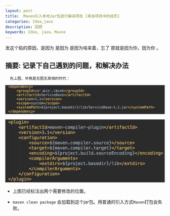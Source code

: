 ```yaml
---
layout: post
title:  Maven引入本地Jar包进行编译项目 [来自项目中的经历]
categories: Idea,java
description: 回顾
keywords: Idea, java，Mavne
---
```



发这个贴的原因，是因为 是因为 是因为啥来着，忘了 那就是因为你，因为你 。


## 摘要: 记录下自己遇到的问题，和解决办法

```text
  先上图，毕竟是无图无真相的时代：
```
![](/static/blog/tmp/maven-import-jar.png)


![](/static/blog/tmp/maven-import-jar-2.png)

* 上图已经标注出两个需要修改的位置。

* `maven clean package` 会加载到这个jar包。用普通的引入方式`Maven`打包会失败。